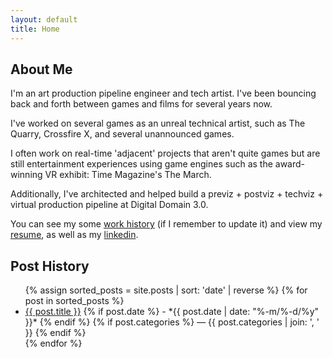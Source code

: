 ```yaml
---
layout: default
title: Home
---
```


## About Me

I'm an art production pipeline engineer and tech artist. I've been bouncing
back and forth between games and films for several years now.

I've worked on several games as an unreal technical artist, such as The Quarry,
Crossfire X, and several unannounced games.

I often work on real-time 'adjacent' projects that aren't quite games but are
still entertainment experiences using game engines such as the award-winning
VR exhibit: Time Magazine's The March.

Additionally, I've architected and helped build a previz + postviz + techviz +
virtual production pipeline at Digital Domain 3.0.

You can see my some [work history](https://github.com/nate-maxwell)
(if I remember to update it) and view my [resume](https://drive.google.com/file/d/1eOH0F--fB2kRQgTsufzLRqK6Efaz4pTP/view?usp=sharing),
as well as my [linkedin](https://www.linkedin.com/in/nathandmaxwell/).

## Post History

<ul>
{% assign sorted_posts = site.posts | sort: 'date' | reverse %}
{% for post in sorted_posts %}
  <li>
    <a href="{{ post.url }}">{{ post.title }}</a>
    {% if post.date %}
      - *{{ post.date | date: "%-m/%-d/%y" }}*
    {% endif %}
    {% if post.categories %}
      — {{ post.categories | join: ', ' }}
    {% endif %}
  </li>
{% endfor %}
</ul>
